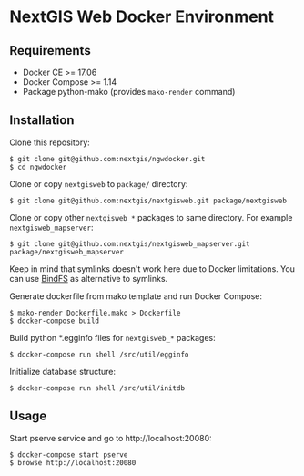 NextGIS Web Docker Environment
==============================

## Requirements

* Docker CE >= 17.06
* Docker Compose >= 1.14
* Package python-mako (provides `mako-render` command)

## Installation

Clone this repository:

    $ git clone git@github.com:nextgis/ngwdocker.git
    $ cd ngwdocker

Clone or copy `nextgisweb` to `package/` directory:

    $ git clone git@github.com:nextgis/nextgisweb.git package/nextgisweb

Clone or copy other `nextgisweb_*` packages to same directory. For example `nextgisweb_mapserver`:

    $ git clone git@github.com:nextgis/nextgisweb_mapserver.git package/nextgisweb_mapserver

Keep in mind that symlinks doesn't work here due to Docker limitations. You can use [BindFS](http://bindfs.org/) as alternative to symlinks.

Generate dockerfile from mako template and run Docker Compose:

    $ mako-render Dockerfile.mako > Dockerfile
    $ docker-compose build

Build python *.egginfo files for `nextgisweb_*` packages:
    
    $ docker-compose run shell /src/util/egginfo

Initialize database structure:

    $ docker-compose run shell /src/util/initdb

## Usage

Start pserve service and go to http://localhost:20080:

    $ docker-compose start pserve
    $ browse http://localhost:20080
